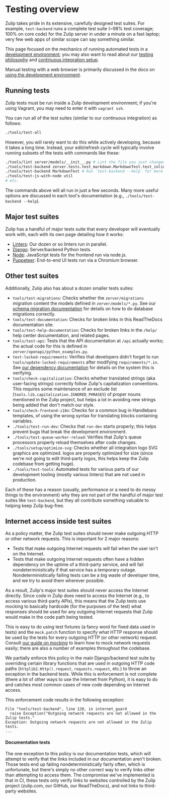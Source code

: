# Testing overview

Zulip takes pride in its extensive, carefully designed test suites.
For example, `test-backend` runs a complete test suite (~98% test
coverage; 100% on core code) for the Zulip server in under a minute on
a fast laptop; very few web apps of similar scope can say something
similar.

This page focused on the mechanics of running automated tests in a
[development environment](../development/overview.md); you may also
want to read about our [testing philosophy](philosophy.md)
and [continuous integration
setup](continuous-integration.md).

Manual testing with a web browser is primarily discussed in the docs
on [using the development environment](../development/using.md).

## Running tests

Zulip tests must be run inside a Zulip development environment; if
you're using Vagrant, you may need to enter it with `vagrant ssh`.

You can run all of the test suites (similar to our continuous integration)
as follows:

```bash
./tools/test-all
```

However, you will rarely want to do this while actively developing,
because it takes a long time. Instead, your edit/refresh cycle will
typically involve running subsets of the tests with commands like these:

```bash
./tools/lint zerver/models/__init__.py # Lint the file you just changed
./tools/test-backend zerver.tests.test_markdown.MarkdownTest.test_inline_youtube
./tools/test-backend MarkdownTest # Run `test-backend --help` for more options
./tools/test-js-with-node util
# etc.
```

The commands above will all run in just a few seconds. Many more
useful options are discussed in each tool's documentation (e.g.,
`./tools/test-backend --help`).

## Major test suites

Zulip has a handful of major tests suite that every developer will
eventually work with, each with its own page detailing how it works:

- [Linters](linters.md): Our dozen or so linters run in parallel.
- [Django](testing-with-django.md): Server/backend Python tests.
- [Node](testing-with-node.md): JavaScript tests for the
  frontend run via node.js.
- [Puppeteer](testing-with-puppeteer.md): End-to-end
  UI tests run via a Chromium browser.

## Other test suites

Additionally, Zulip also has about a dozen smaller tests suites:

- `tools/test-migrations`: Checks whether the `zerver/migrations`
  migration content the models defined in `zerver/models/*.py`. See our
  [schema migration documentation](../subsystems/schema-migrations.md)
  for details on how to do database migrations correctly.
- `tools/test-documentation`: Checks for broken links in this
  ReadTheDocs documentation site.
- `tools/test-help-documentation`: Checks for broken links in the
  `/help/` help center documentation, and related pages.
- `tools/test-api`: Tests that the API documentation at `/api`
  actually works; the actual code for this is defined in
  `zerver/openapi/python_examples.py`.
- `test-locked-requirements`: Verifies that developers didn't forget
  to run `tools/update-locked-requirements` after modifying
  `requirements/*.in`. See
  [our dependency documentation](../subsystems/dependencies.md) for
  details on the system this is verifying.
- `tools/check-capitalization`: Checks whether translated strings (aka
  user-facing strings) correctly follow Zulip's capitalization
  conventions. This requires some maintenance of an exclude list
  (`tools.lib.capitalization.IGNORED_PHRASES`) of proper nouns
  mentioned in the Zulip project, but helps a lot in avoiding new
  strings being added that don't match our style.
- `tools/check-frontend-i18n`: Checks for a common bug in Handlebars
  templates, of using the wrong syntax for translating blocks
  containing variables.
- `./tools/test-run-dev`: Checks that `run-dev` starts properly;
  this helps prevent bugs that break the development environment.
- `./tools/test-queue-worker-reload`: Verifies that Zulip's queue
  processors properly reload themselves after code changes.
- `./tools/setup/optimize-svg`: Checks whether all integration logo SVG
  graphics are optimized.
  logos are properly optimized for size (since we're not going to edit
  third-party logos, this helps keep the Zulip codebase from getting huge).
- `./tools/test-tools`: Automated tests for various parts of our
  development tooling (mostly various linters) that are not used in
  production.

Each of these has a reason (usually, performance or a need to do messy
things to the environment) why they are not part of the handful of
major test suites like `test-backend`, but they all contribute
something valuable to helping keep Zulip bug-free.

## Internet access inside test suites

As a policy matter, the Zulip test suites should never make outgoing
HTTP or other network requests. This is important for 2 major
reasons:

- Tests that make outgoing Internet requests will fail when the user
  isn't on the Internet.
- Tests that make outgoing Internet requests often have a hidden
  dependency on the uptime of a third-party service, and will fail
  nondeterministically if that service has a temporary outage.
  Nondeterministically failing tests can be a big waste of
  developer time, and we try to avoid them wherever possible.

As a result, Zulip's major test suites should never access the
Internet directly. Since code in Zulip does need to access the
Internet (e.g., to access various third-party APIs), this means that
the Zulip tests use mocking to basically hardcode (for the purposes of
the test) what responses should be used for any outgoing Internet
requests that Zulip would make in the code path being tested.

This is easy to do using test fixtures (a fancy word for fixed data
used in tests) and the `mock.patch` function to specify what HTTP
response should be used by the tests for every outgoing HTTP (or other
network) request. Consult
[our guide on mocking](testing-with-django.md#zulip-mocking-practices) to
learn how to mock network requests easily; there are also a number of
examples throughout the codebase.

We partially enforce this policy in the main Django/backend test suite
by overriding certain library functions that are used in outgoing HTTP
code paths (`httplib2.Http().request`, `requests.request`, etc.) to
throw an exception in the backend tests. While this is enforcement is
not complete (there a lot of other ways to use the Internet from
Python), it is easy to do and catches most common cases of new code
depending on Internet access.

This enforcement code results in the following exception:

```pytb
File "tools/test-backend", line 120, in internet_guard
  raise Exception("Outgoing network requests are not allowed in the Zulip tests."
Exception: Outgoing network requests are not allowed in the Zulip tests.
...
```

#### Documentation tests

The one exception to this policy is our documentation tests, which
will attempt to verify that the links included in our documentation
aren't broken. Those tests end up failing nondeterministically fairly
often, which is unfortunate, but there's simply no other correct way
to verify links other than attempting to access them. The compromise
we've implemented is that in CI, these tests only verify links to
websites controlled by the Zulip project (zulip.com, our GitHub,
our ReadTheDocs), and not links to third-party websites.
